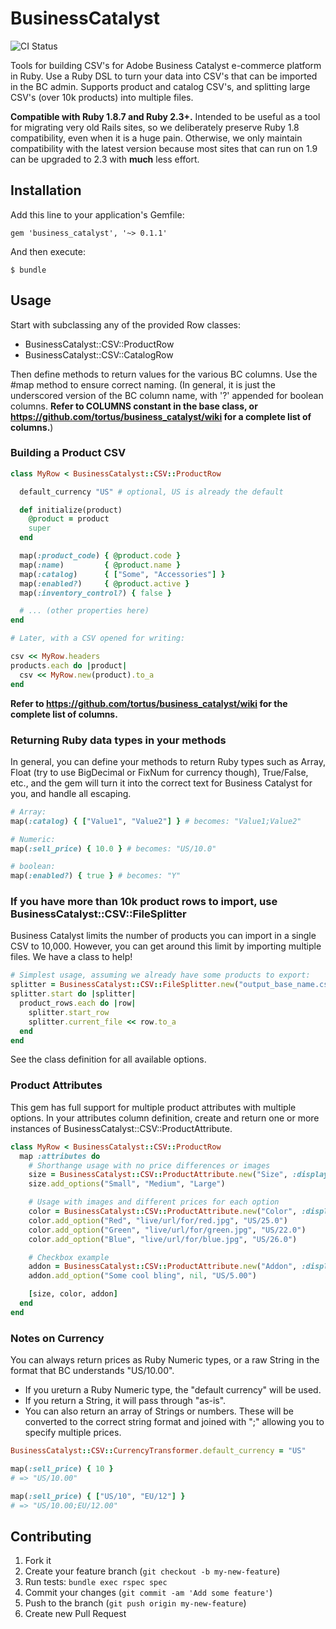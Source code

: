 # BusinessCatalyst

![CI Status](https://travis-ci.org/tortus/business_catalyst.svg?branch=develop)

Tools for building CSV's for Adobe Business Catalyst e-commerce platform in Ruby. Use a Ruby DSL to turn your data into CSV's that can be imported in the BC admin. Supports product and catalog CSV's, and splitting large CSV's (over 10k products) into multiple files.

**Compatible with Ruby 1.8.7 and Ruby 2.3+.** Intended to be useful as a tool for migrating very old Rails sites, so we deliberately preserve Ruby 1.8 compatibility, even when it is a huge pain. Otherwise, we only maintain compatibility with the latest version because most sites that can run on 1.9 can be upgraded to 2.3 with **much** less effort.

## Installation

Add this line to your application's Gemfile:

    gem 'business_catalyst', '~> 0.1.1'

And then execute:

    $ bundle

## Usage

Start with subclassing any of the provided Row classes:

* BusinessCatalyst::CSV::ProductRow
* BusinessCatalyst::CSV::CatalogRow

Then define methods to return values for the various BC columns.
Use the #map method to ensure correct naming. (In general, it is just the
underscored version of the BC column name, with '?' appended for
boolean columns. __Refer to COLUMNS constant in the base class, or
https://github.com/tortus/business_catalyst/wiki for a complete list
of columns.__)

### Building a Product CSV

```ruby
class MyRow < BusinessCatalyst::CSV::ProductRow

  default_currency "US" # optional, US is already the default

  def initialize(product)
    @product = product
    super
  end

  map(:product_code) { @product.code }
  map(:name)         { @product.name }
  map(:catalog)      { ["Some", "Accessories"] }
  map(:enabled?)     { @product.active }
  map(:inventory_control?) { false }

  # ... (other properties here)
end

# Later, with a CSV opened for writing:

csv << MyRow.headers
products.each do |product|
  csv << MyRow.new(product).to_a
end
```

__Refer to https://github.com/tortus/business_catalyst/wiki for the complete list of columns.__

### Returning Ruby data types in your methods

In general, you can define your methods to return Ruby types such as Array,
Float (try to use BigDecimal or FixNum for currency though), True/False, etc.,
and the gem will turn it into the correct text for Business Catalyst for you,
and handle all escaping.

```ruby
# Array:
map(:catalog) { ["Value1", "Value2"] } # becomes: "Value1;Value2"

# Numeric:
map(:sell_price) { 10.0 } # becomes: "US/10.0"

# boolean:
map(:enabled?) { true } # becomes: "Y"
```

### If you have more than 10k product rows to import, use BusinessCatalyst::CSV::FileSplitter

Business Catalyst limits the number of products you can import in a single
CSV to 10,000. However, you can get around this limit by importing multiple
files. We have a class to help!

```ruby
# Simplest usage, assuming we already have some products to export:
splitter = BusinessCatalyst::CSV::FileSplitter.new("output_base_name.csv", header_row: MyRow.headers)
splitter.start do |splitter|
  product_rows.each do |row|
    splitter.start_row
    splitter.current_file << row.to_a
  end
end
```
See the class definition for all available options.

### Product Attributes

This gem has full support for multiple product attributes with multiple options.
In your attributes column definition, create and return one or more instances
of BusinessCatalyst::CSV::ProductAttribute.

```ruby
class MyRow < BusinessCatalyst::CSV::ProductRow
  map :attributes do
    # Shorthange usage with no price differences or images
    size = BusinessCatalyst::CSV::ProductAttribute.new("Size", :display_as => :dropdown, :required => true, :keep_stock => false)
    size.add_options("Small", "Medium", "Large")

    # Usage with images and different prices for each option
    color = BusinessCatalyst::CSV::ProductAttribute.new("Color", :display_as => :dropdown, :required => true, :keep_stock => false)
    color.add_option("Red", "live/url/for/red.jpg", "US/25.0")
    color.add_option("Green", "live/url/for/green.jpg", "US/22.0")
    color.add_option("Blue", "live/url/for/blue.jpg", "US/26.0")

    # Checkbox example
    addon = BusinessCatalyst::CSV::ProductAttribute.new("Addon", :display_as => :checkbox, :required => false, :keep_stock => false)
    addon.add_option("Some cool bling", nil, "US/5.00")

    [size, color, addon]
  end
end

```

### Notes on Currency

You can always return prices as Ruby Numeric types, or a raw String in
the format that BC understands "US/10.00".

* If you ureturn a Ruby Numeric type, the "default currency" will be used.
* If you return a String, it will pass through "as-is".
* You can also return an array of Strings or numbers. These will be converted to the correct string format and joined with ";" allowing you to specify multiple prices.

```ruby
BusinessCatalyst::CSV::CurrencyTransformer.default_currency = "US"

map(:sell_price) { 10 }
# => "US/10.00"

map(:sell_price) { ["US/10", "EU/12"] }
# => "US/10.00;EU/12.00"

```


## Contributing

1. Fork it
2. Create your feature branch (`git checkout -b my-new-feature`)
3. Run tests: ```bundle exec rspec spec```
4. Commit your changes (`git commit -am 'Add some feature'`)
5. Push to the branch (`git push origin my-new-feature`)
6. Create new Pull Request
